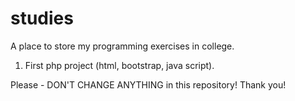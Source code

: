 # studies
A place to store my programming exercises in college.

1. First php project (html, bootstrap, java script).

Please - DON'T CHANGE ANYTHING in this repository! Thank you!


